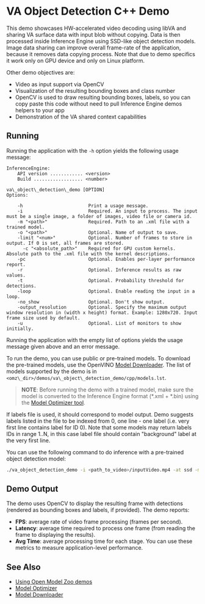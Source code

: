# VA Object Detection C++ Demo

This demo showcases HW-accelerated video decoding using libVA and sharing VA surface data with input blob without copying.
Data is then processed inside Inference Engine using SSD-like object detection models.
Image data sharing can improve overall frame-rate of the application, because it removes data copying process.
Note that due to demo specifics it work only on GPU device and only on Linux platform.

Other demo objectives are:

* Video as input support via OpenCV
* Visualization of the resulting bounding boxes and class number
* OpenCV is used to draw resulting bounding boxes, labels, so you can copy paste this code without
need to pull Inference Engine demos helpers to your app
* Demonstration of the VA shared context capabilities

## Running

Running the application with the `-h` option yields the following usage message:

```
InferenceEngine:
    API version ............ <version>
    Build .................. <number>

va\_object\_detection\_demo [OPTION]
Options:

    -h                        Print a usage message.
    -i                        Required. An input to process. The input must be a single image, a folder of images, video file or camera id.
    -m "<path>"               Required. Path to an .xml file with a trained model.
    -o "<path>"               Optional. Name of output to save.
    -limit "<num>"            Optional. Number of frames to store in output. If 0 is set, all frames are stored.
      -c "<absolute_path>"    Required for GPU custom kernels. Absolute path to the .xml file with the kernel descriptions.
    -pc                       Optional. Enables per-layer performance report.
    -r                        Optional. Inference results as raw values.
    -t                        Optional. Probability threshold for detections.
    -loop                     Optional. Enable reading the input in a loop.
    -no_show                  Optional. Don't show output.
    -output_resolution        Optional. Specify the maximum output window resolution in (width x height) format. Example: 1280x720. Input frame size used by default.
    -u                        Optional. List of monitors to show initially.
```

Running the application with the empty list of options yields the usage message given above and an error message.

To run the demo, you can use public or pre-trained models. To download the pre-trained models, use the OpenVINO [Model Downloader](../../../tools/downloader/README.md). The list of models supported by the demo is in `<omz\_dir>/demos/va\_object\_detection_demo/cpp/models.lst`.

> **NOTE**: Before running the demo with a trained model, make sure the model is converted to the Inference Engine format (\*.xml + \*.bin) using the [Model Optimizer tool](https://docs.openvinotoolkit.org/latest/_docs_MO_DG_Deep_Learning_Model_Optimizer_DevGuide.html).

If labels file is used, it should correspond to model output. Demo suggests labels listed in the file to be indexed from 0, one line - one label (i.e. very first line contains label for ID 0). Note that some models may return labels IDs in range 1..N, in this case label file should contain "background" label at the very first line.

You can use the following command to do inference with a pre-trained object detection model:
```sh
./va_object_detection_demo -i <path_to_video>/inputVideo.mp4 -at ssd -m <path_to_model>/ssd.xml
```

## Demo Output

The demo uses OpenCV to display the resulting frame with detections (rendered as bounding boxes and labels, if provided).
The demo reports:

* **FPS**: average rate of video frame processing (frames per second).
* **Latency**: average time required to process one frame (from reading the frame to displaying the results).
* **Avg Time**: average processing time for each stage.
You can use these metrics to measure application-level performance.


## See Also
* [Using Open Model Zoo demos](../../README.md)
* [Model Optimizer](https://docs.openvinotoolkit.org/latest/_docs_MO_DG_Deep_Learning_Model_Optimizer_DevGuide.html)
* [Model Downloader](../../../tools/downloader/README.md)
